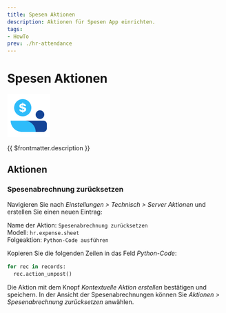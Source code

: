 ```yaml
---
title: Spesen Aktionen
description: Aktionen für Spesen App einrichten.
tags:
- HowTo
prev: ./hr-attendance
---
```

# Spesen Aktionen
![icons_odoo_hr_expense](attachments/icons_odoo_hr_expense.png)

{{ $frontmatter.description }}

## Aktionen

### Spesenabrechnung zurücksetzen

Navigieren Sie nach *Einstellungen > Technisch > Server Aktionen* und erstellen Sie einen neuen Eintrag:

Name der Aktion: `Spesenabrechnung zurücksetzen`\
Modell: `hr.expense.sheet`\
Folgeaktion: `Python-Code ausführen`

Kopieren Sie die folgenden Zeilen in das Feld *Python-Code*:

```python
for rec in records:  
  rec.action_unpost()
```

Die Aktion mit dem Knopf *Kontextuelle Aktion erstellen* bestätigen und speichern. In der Ansicht der Spesenabrechnungen können Sie *Aktionen > Spesenabrechnung zurücksetzen* anwählen.
